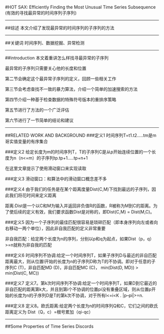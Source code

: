 #HOT SAX: Efficiently Finding the Most Unusual Time Series Subsequence (有效的寻找最异常的时间序列子序列)

---
##综述
本文介绍了发现最异常的时间序列的子序列的方法

---
##关键词
时间序列、数据挖掘、异常检测

---
##introduction
本文着重讲怎么样找寻最异常的子序列

最异常的子序列只需要关心他的长度和位置

第二节会确定这个最异常子序列的定义，回顾一些相关工作

第三节会考虑查找不一致的暴力算法，介绍一个简单的加速搜索的方法

第四节介绍一种基于检查数据的特殊符号版本的重排序策略

第五节进行了方法的一个广泛评估

第六节进行了一节简单的结论和建议

---
##RELATED WORK AND BACKGROUND
###定义1
时间序列T=t1.t2.....tm是m哥实值变量的有序集合

###定义2
给定长度为m的时间序列T，T的子序列C是从p开始连续位置的一个长度为n（n<=m）的子序列tp.tp+1.....tp+n+1

在这里文章提示了使用滑动窗口来实现读取

###定义3
滑动窗口：和算法中的滑动窗口概念差不多

###定义4
由于我们的任务是在某个距离度量Dist(C,M)下找到最远的子序列，因此我们将花时间来定义距离

距离:Dist是一个以C和M为输入并返回非负值R的函数，R被称为M到C的距离。为了使后续的定义有效，我们要求函数Dist是对称的，即Dist(C,M) = Dist(M,C)。

###定义5
因为一个子序列的最佳匹配很容易是琐碎匹配（即本身序列向左或者向右移动一两个单位），因此非自我匹配的定义非常重要

非自我匹配：给定两个长度为n的序列，分别以p和q为起点，如果Dist（p，q）>=n就称为非自我的匹配

###定义6
时间序列不协调:给定一个时间序列T，如果子序列D与最近的非自匹配距离最大，则从位置l开始的长度为n的子序列D称为T的不协调。即对于任意的子序列C (T)，非自匹配MD (D)，非自匹配MC (C)， min(Dist(D, MD)) > min(Dist(C, MC))

###定义7
定义7。第k次时间序列不协调:给定一个时间序列T，如果D到它最近的非自匹配的距离第k大，并且到第i个不协调的位置pi没有重叠区域，则从位置p开始的长度为n的子序列D是T的第k次不协调，对于所有l<=i<K . |p–pi|>=n.

###定义8
定义8。欧氏距离:给定两个长度为n的时间序列Q和C，它们之间的欧氏距离定义为
Dist（Q，c）=根号累加（qi-qc）

---
##Some Properties of Time Series Discords





